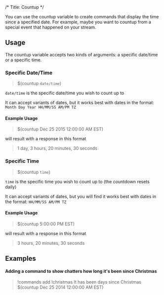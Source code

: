 /*
Title: Countup
*/

You can use the countup variable to create commands that display the time since a specified date. For example, maybe you want to countup from a special event that happened on your stream.

## Usage

The countup variable accepts two kinds of arguments: a specific date/time or a specific time.

### Specific Date/Time

> $(countup `date/time`)

`date/time` is the specific date/time you wish to count up to

It can accept variants of dates, but it works best with dates in the format: `Month Day Year HH/MM/SS AM/PM TZ`

#### Example Usage

> $(countup Dec 25 2015 12:00:00 AM EST)

will result with a response in this format

> 1 day, 3 hours, 20 minutes, 30 seconds

### Specific Time

> $(countup `time`)

`time` is the specific time you wish to count up to (the countdown resets daily)

It can accept variants of dates, but you will find it works best with dates in the format: `HH/MM/SS AM/PM TZ`

#### Example Usage

> $(countup 5:00:00 PM EST)

will result with a response in this format

> 3 hours, 20 minutes, 30 seconds

## Examples

#### Adding a command to show chatters how long it's been since Christmas

> !commands add !christmas It has been days since Christmas $(countup Dec 25 2014 12:00:00 AM EST)
